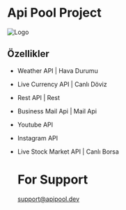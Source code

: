 
# Api Pool Project






![Logo](https://i.ibb.co/5srLZCK/logo-200x200.png)

    
## Özellikler

- Weather API | Hava Durumu 
- Live Currency API | Canlı Döviz
- Rest API | Rest
- Business Mail Api | Mail Api
- Youtube API 
- Instagram API
- Live Stock Market API | Canlı Borsa 



  # For Support
  support@apipool.dev
